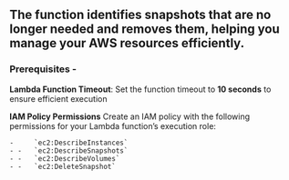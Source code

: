 ## The function identifies snapshots that are no longer needed and removes them, helping you manage your AWS resources efficiently.
 
### Prerequisites - 
**Lambda Function Timeout**: Set the function timeout to **10 seconds** to ensure efficient execution

**IAM Policy Permissions** Create an IAM policy with the following permissions for your Lambda function’s execution role:

    -     `ec2:DescribeInstances`
    - -   `ec2:DescribeSnapshots`
    - -   `ec2:DescribeVolumes`
    - -   `ec2:DeleteSnapshot`

